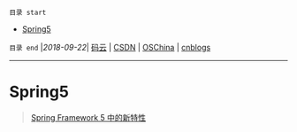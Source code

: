 `目录 start`
 
- [Spring5](#spring5)

`目录 end` |_2018-09-22_| [码云](https://gitee.com/gin9) | [CSDN](http://blog.csdn.net/kcp606) | [OSChina](https://my.oschina.net/kcp1104) | [cnblogs](http://www.cnblogs.com/kuangcp)
****************************************
# Spring5

> [Spring Framework 5 中的新特性](https://www.ibm.com/developerworks/cn/java/j-whats-new-in-spring-framework-5-theedom/index.html)